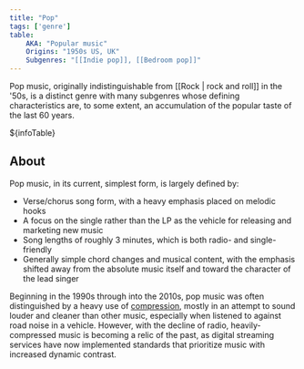 ```yaml
---
title: "Pop"
tags: ['genre']
table:
    AKA: "Popular music"
    Origins: "1950s US, UK"
    Subgenres: "[[Indie pop]], [[Bedroom pop]]"
---
```


Pop music, originally indistinguishable from [[Rock | rock and roll]] in the '50s, is a distinct genre with many subgenres whose defining characteristics are, to some extent, an accumulation of the popular taste of the last 60 years.

${infoTable}

## About
Pop music, in its current, simplest form, is largely defined by:
- Verse/chorus song form, with a heavy emphasis placed on melodic hooks
- A focus on the single rather than the LP as the vehicle for releasing and marketing new music
- Song lengths of roughly 3 minutes, which is both radio- and single-friendly
- Generally simple chord changes and musical content, with the emphasis shifted away from the absolute music itself and toward the character of the lead singer

Beginning in the 1990s through into the 2010s, pop music was often distinguished by a heavy use of [compression](https://en.wikipedia.org/wiki/Dynamic_range_compression), mostly in an attempt to sound louder and cleaner than other music, especially when listened to against road noise in a vehicle. However, with the decline of radio, heavily-compressed music is becoming a relic of the past, as digital streaming services have now implemented standards that prioritize music with increased dynamic contrast.